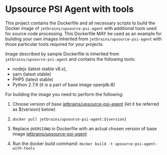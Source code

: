 # Upsource PSI Agent with tools

This project contains the Dockerfile and all necessary scripts to build the Docker image of `jetbrains/upsource-psi-agent` with additional tools used for source code processing.
This Dockerfile MAY be used as an example for building your own images inherited from `jetbrains/upsource-psi-agent` with those particular tools required for your projects.

Image described by sample Dockerfile is inherited from `jetbrains/upsource-psi-agent` and contains the following tools:
- nodejs (latest stable v6.x), 
- yarn (latest stable)
- PHP5 (latest stable)
- Python 2.7.9 (it is a part of base image openjdk:8) 

For building the image you need to perform the following:

1. Choose version of base [jetbrains/upsource-psi-agent](https://hub.docker.com/r/jetbrains/upsource-psi-agent/tags/) 
(let it be referred as ${version} below)

2. `docker pull jetbrains/upsource-psi-agent:${version}`

3. Replace `@VERSION@` in Dockerfile with an actual chosen version of base image [jetbrains/upsource-psi-agent](https://hub.docker.com/r/jetbrains/upsource-psi-agent/tags/) 

4. Run the docker build command:
`docker build -t upsource-psi-agent-with-tools`
